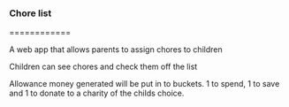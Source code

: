 ### Chore list
============

A web app that allows parents to assign chores to children

Children can see chores and check them off the list

Allowance money generated will be put in to buckets. 1 to spend, 1 to save and 1 to donate to a charity of the childs choice.
